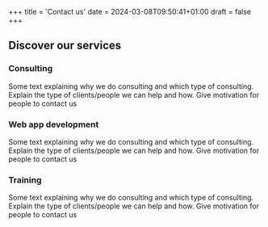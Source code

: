 +++
title = 'Contact us'
date = 2024-03-08T09:50:41+01:00
draft = false
+++

## Discover our services

### Consulting

Some text explaining why we do consulting and which type of consulting.
Explain the type of clients/people we can help and how.
Give motivation for people to contact us

### Web app development

Some text explaining why we do consulting and which type of consulting.
Explain the type of clients/people we can help and how.
Give motivation for people to contact us

### Training

Some text explaining why we do consulting and which type of consulting.
Explain the type of clients/people we can help and how.
Give motivation for people to contact us
